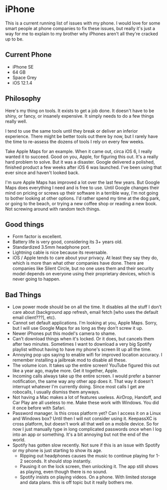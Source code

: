 # iPhone

This is a current running list of issues with my phone. I would love for some smart people at phone companies to fix these issues, but really it's just a way for me to explain to my brother why iPhones aren't all they're cracked up to be.

## Current Phone

* iPhone SE
* 64 GB
* Space Grey
* iOS 12.1.4

## Philosophy

Here's my thing on tools. It exists to get a job done. It doesn't have to be shiny, or fancy, or insanely expensive. It simply needs to do a few things really well.

I tend to use the same tools until they break or deliver an inferior experience. There might be better tools out there by now, but I rarely have the time to re-assess the dozens of tools I rely on every few weeks.

Take Apple Maps for an example. When it came out, circa iOS 6, I really wanted it to succeed. Good on you, Apple, for figuring this out. It's a really hard problem to solve. But it was a disaster. Google delivered a polished, finished product a few weeks after iOS 6 was launched. I've been using that ever since and haven't looked back.

I'm sure Apple Maps has improved a lot over the last few years. But Google Maps does everything I need and is free to use. Until Google changes their mind on pricing or screws up their software in a terrible way, I'm not going to bother looking at other options. I'd rather spend my time at the dog park, or going to the beach, or trying a new coffee shop or reading a new book. Not screwing around with random tech things.

## Good things
* Form factor is excellent.
* Battery life is very good, considering its 3+ years old.
* Standardized 3.5mm headphone port.
* Lightning cable is nice because its reversable.
* iOS / Apple tends to care about your privacy. At least they say they do, which is more than what other companies have done. There are companies like Silent Circle, but no one uses them and their security model depends on everyone using their proprietary devices, which is never going to happen.


## Bad Things
* Low power mode should be on all the time. It disables all the stuff I don't care about (background app refresh, email fetch [who uses the default email client???], etc).
* Cannot set default applications. I'm looking at you, Apple Maps. Sorry, but I will use Google Maps for as long as they don't screw it up.
* Newer iPhones put this model's camera to shame.
* Can't download things when it's locked. Or it does, but cancels them after two minutes. Sometimes I want to download a very big Spotify playlist without having to have my phone's screen lit up all the time.
* Annoying pop ups saying to enable wifi for improved location accuracy. I remember installing a jailbreak mod to disable all these.
* The volume icon. It takes up the entire screen! YouTube figured this out like a year ago, maybe more. Get it together, Apple.
* Incoming calls always take up the entire screen. I would prefer a banner notification, the same way any other app does it. That way it doesn't interrupt whatever I'm currently doing. Since most calls I get are robocalls, I usually dismiss them anyways.
* Not having a Mac makes a lot of features useless. AirDrop, Handoff, and Car Play are all useless to me. Make these work with Windows. You did it once before with Safari.
* Password manager. Is this cross platform yet? Can I access it on a Linux and Windows box? Until then I will not consider using it. KeepassXC is cross platform, but doesn't work all that well on a mobile device. So for now I just manually type in long complicated passwords once when I log into an app or something. It's a bit annoying but not the end of the world.
* Spotify has gotten slow recently. Not sure if this is an issue with Spotify or my phone is just starting to show its age.
  * Ripping out headphones causes the music to continue playing for 1-2 seconds. It should stop instantly.
  * Pausing it on the lock screen, then unlocking it. The app still shows as playing, even though there is no sound.
  * Spotify insists on playing videos. On a phone. With limited storage and data plans. this is off topic but it really bothers me.
